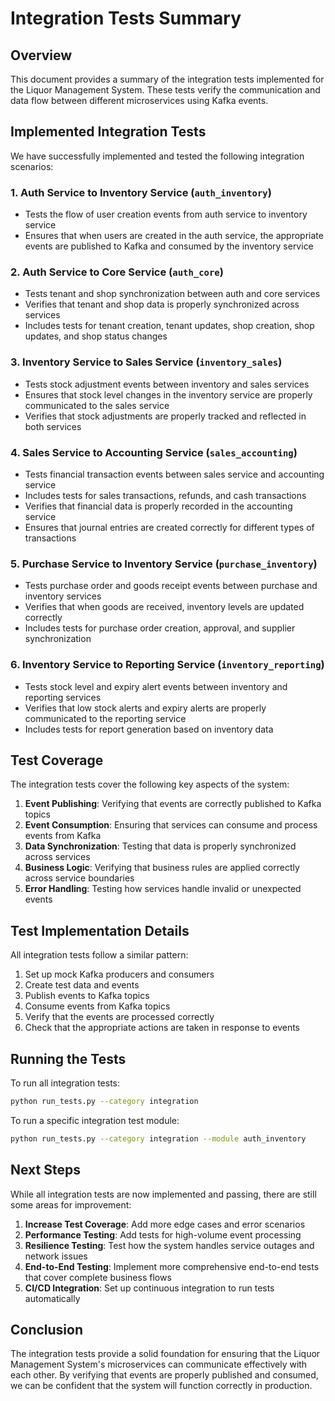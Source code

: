 # Integration Tests Summary

## Overview

This document provides a summary of the integration tests implemented for the Liquor Management System. These tests verify the communication and data flow between different microservices using Kafka events.

## Implemented Integration Tests

We have successfully implemented and tested the following integration scenarios:

### 1. Auth Service to Inventory Service (`auth_inventory`)
- Tests the flow of user creation events from auth service to inventory service
- Ensures that when users are created in the auth service, the appropriate events are published to Kafka and consumed by the inventory service

### 2. Auth Service to Core Service (`auth_core`)
- Tests tenant and shop synchronization between auth and core services
- Verifies that tenant and shop data is properly synchronized across services
- Includes tests for tenant creation, tenant updates, shop creation, shop updates, and shop status changes

### 3. Inventory Service to Sales Service (`inventory_sales`)
- Tests stock adjustment events between inventory and sales services
- Ensures that stock level changes in the inventory service are properly communicated to the sales service
- Verifies that stock adjustments are properly tracked and reflected in both services

### 4. Sales Service to Accounting Service (`sales_accounting`)
- Tests financial transaction events between sales service and accounting service
- Includes tests for sales transactions, refunds, and cash transactions
- Verifies that financial data is properly recorded in the accounting service
- Ensures that journal entries are created correctly for different types of transactions

### 5. Purchase Service to Inventory Service (`purchase_inventory`)
- Tests purchase order and goods receipt events between purchase and inventory services
- Verifies that when goods are received, inventory levels are updated correctly
- Includes tests for purchase order creation, approval, and supplier synchronization

### 6. Inventory Service to Reporting Service (`inventory_reporting`)
- Tests stock level and expiry alert events between inventory and reporting services
- Verifies that low stock alerts and expiry alerts are properly communicated to the reporting service
- Includes tests for report generation based on inventory data

## Test Coverage

The integration tests cover the following key aspects of the system:

1. **Event Publishing**: Verifying that events are correctly published to Kafka topics
2. **Event Consumption**: Ensuring that services can consume and process events from Kafka
3. **Data Synchronization**: Testing that data is properly synchronized across services
4. **Business Logic**: Verifying that business rules are applied correctly across service boundaries
5. **Error Handling**: Testing how services handle invalid or unexpected events

## Test Implementation Details

All integration tests follow a similar pattern:

1. Set up mock Kafka producers and consumers
2. Create test data and events
3. Publish events to Kafka topics
4. Consume events from Kafka topics
5. Verify that the events are processed correctly
6. Check that the appropriate actions are taken in response to events

## Running the Tests

To run all integration tests:

```bash
python run_tests.py --category integration
```

To run a specific integration test module:

```bash
python run_tests.py --category integration --module auth_inventory
```

## Next Steps

While all integration tests are now implemented and passing, there are still some areas for improvement:

1. **Increase Test Coverage**: Add more edge cases and error scenarios
2. **Performance Testing**: Add tests for high-volume event processing
3. **Resilience Testing**: Test how the system handles service outages and network issues
4. **End-to-End Testing**: Implement more comprehensive end-to-end tests that cover complete business flows
5. **CI/CD Integration**: Set up continuous integration to run tests automatically

## Conclusion

The integration tests provide a solid foundation for ensuring that the Liquor Management System's microservices can communicate effectively with each other. By verifying that events are properly published and consumed, we can be confident that the system will function correctly in production.
